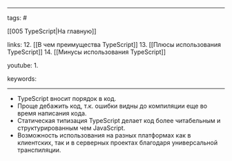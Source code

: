 ____

tags: #

[[005 TypeScript|На главную]]

links: 
12. [[В чем преимущества TypeScript]]
13. [[Плюсы использования TypeScript]]
14. [[Минусы использования TypeScript]]

youtube: 
1. 

keywords:

_____

- TypeScript вносит порядок в код.
- Проще дебажить код, т.к. ошибки видны до компиляции еще во время написания кода.
- Статическая типизация TypeScript делает код более читабельным и структурированным чем JavaScript.
- Возможность использования на разных платформах как в клиентских, так и в серверных проектах благодаря универсальной транспиляции.